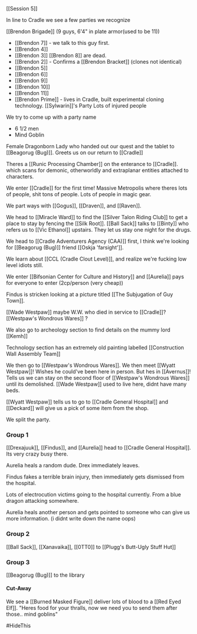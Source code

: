 [[Session 5]]

In line to Cradle we see a few parties we recognize

[[Brendon Brigade]] (9 guys, 6'4" in plate armor(used to be 11))
* [[Brendon 7]] - we talk to this guy first.
* [[Brendon 4]]
* [[Brendon 3]] [[Brendon 8]] are dead.
* [[Brendon 2]] - Confirms a [[Brendon Bracket]] (clones not identical)
* [[Brendon 5]]
* [[Brendon 6]]
* [[Brendon 9]]
* [[Brendon 10]]
* [[Brendon 11]]
* [[Brendon Prime]] - lives in Cradle, built experimental cloning technology.
[[Sylwarin]]'s Party
Lots of injured people

We try to come up with a party name
* 6 1/2 men
* Mind Goblin


Female Dragonborn Lady who handed out our quest and the tablet to [[Beagorug (Bug)]]. Greets us on our return to [[Cradle]]

Theres a [[Runic Processing Chamber]] on the enterance to [[Cradle]]. which scans for demonic, otherworldly and extraplanar entities attached to characters.

We enter [[Cradle]] for the first time! Massive Metropolis where theres lots of people, shit tons of people. Lots of people in magic gear.

We part ways with [[Gogus]], [[Draven]], and [[Raven]].

We head to [[Miracle Ward]] to find the [[Silver Talon Riding Club]] to get a place to stay by fencing the [[Silk Root]]. [[Ball Sack]] talks to [[Binty]] who refers us to [[Vic Ethanol]] upstairs. They let us stay one night for the drugs.

We head to [[Cradle Adventurers Agency (CAA)]] first, I think we're looking for [[Beagorug (Bug)]] friend [[Oskja 'farsight']].

We learn about [[CCL (Cradle Clout Level)]], and realize we're fucking low level idiots still.

We enter [[Bifsonian Center for Culture and History]] and [[Aurelia]] pays for everyone to enter (2cp/person (very cheap))

Findus is stricken looking at a picture titled [[The Subjugation of Guy Town]].

[[Wade Westpaw]] maybe W.W. who died in service to [[Cradle]]? [[Westpaw's Wondrous Wares]] ?

We also go to archeology section to find details on the mummy lord [[Kemh]]

Technology section has an extremely old painting labelled [[Construction Wall Assembly Team]]

We then go to [[Westpaw's Wondrous Wares]]. We then meet [[Wyatt Westpaw]]! Wishes he could've been here in person. But hes in [[Avernus]]! Tells us we can stay on the second floor of [[Westpaw's Wondrous Wares]] until its demolished. [[Wade Westpaw]] used to live here, didnt have many beds.

[[Wyatt Westpaw]] tells us to go to [[Cradle General Hospital]] and [[Deckard]] will give us a pick of some item from the shop.

We split the party.

### Group 1
[[Drexajuuk]], [[Findus]], and [[Aurelia]] head to [[Cradle General Hospital]]. Its very crazy busy there.

Aurelia heals a random dude.
Drex immediately leaves.

Findus fakes a terrible brain injury, then immediately gets dismissed from the hospital.

Lots of electrocution victims going to the hospital currently. From a blue dragon attacking somewhere.

Aurelia heals another person and gets pointed to someone who can give us more information. (i didnt write down the name oops)

### Group 2
[[Ball Sack]], [[Xanavaika]], [[0TT0]] to [[Plugg's Butt-Ugly Stuff Hut]]

### Group 3
[[Beagorug (Bug)]] to the library
#### Cut-Away
We see a [[Burned Masked Figure]] deliver lots of blood to a [[Red Eyed Elf]]. "Heres food for your thralls, now we need you to send them after those.. mind goblins"


#HideThis 